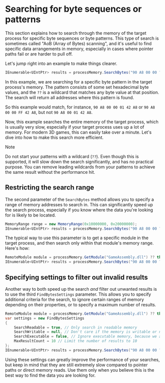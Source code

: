 ﻿# Searching for byte sequences or patterns

This section explains how to search through the memory of the target process for specific byte sequences or byte patterns. This type of search is sometimes called "AoB (Array of Bytes) scanning", and it's useful to find specific data arrangements in memory, especially in cases where pointer paths fail or are harder to pull off.

Let's jump right into an example to make things clearer.

```csharp
IEnumerable<UIntPtr> results = processMemory.SearchBytes("90 A8 00 00 ?? 42 A8");
```

In this example, we are searching for a specific byte pattern in the target process's memory. The pattern consists of some set hexadecimal byte values, and the `??` is a wildcard that matches any byte value at that position. The search will return all addresses where this pattern is found.

So this example would match, for instance, `90 A8 00 00 01 42 A8` or `90 A8 00 00 FF 42 A8`, but not `90 A8 00 01 42 A8`.

Now, this example searches the entire memory of the target process, which is usually very slow, especially if your target process uses up a lot of memory. For modern 3D games, this can easily take over a minute. Let's dive into how to make this search more efficient.

> [!NOTE]
> Do not start your patterns with a wildcard (`??`). Even though this is supported, it will slow down the search significantly, and has no practical purpose. You can remove leading wildcards from your patterns to achieve the same result without the performance hit.

## Restricting the search range

The second parameter of the `SearchBytes` method allows you to specify a range of memory addresses to search in. This can significantly speed up the search process, especially if you know where the data you're looking for is likely to be located.

```csharp
MemoryRange range = new MemoryRange(0x10000000, 0x20000000);
IEnumerable<UIntPtr> results = processMemory.SearchBytes("90 A8 00 00 ?? 42 A8", range);
```

The typical way to use this parameter is to get a specific module in the target process, and then search only within that module's memory range. Here's how:

```csharp
RemoteModule module = processMemory.GetModule("GameAssembly.dll") ?? throw new Exception("Module not found");
IEnumerable<UIntPtr> results = processMemory.SearchBytes("90 A8 00 00 ?? 42 A8", module.GetRange());
```

## Specifying settings to filter out invalid results

Another way to both speed up the search *and* filter out unwanted results is to use the third `FindBytesSettings` parameter. This allows you to specify additional criteria for the search, to ignore certain ranges of memory depending on their properties, or to specify a maximum number of results.

```csharp
RemoteModule module = processMemory.GetModule("GameAssembly.dll") ?? throw new Exception("Module not found");
var settings = new FindBytesSettings
{
    SearchReadable = true, // Only search in readable memory
    SearchWritable = null, // Don't care if the memory is writable or not
    SearchExecutable = false, // Ignore executable memory, because we are looking for data, not code
    MaxResultCount = 10 // Limit the number of results to 10
};
IEnumerable<UIntPtr> results = processMemory.SearchBytes("90 A8 00 00 ?? 42 A8", range, settings);
```

Using these settings can greatly improve the performance of your searches, but keep in mind that they are still extremely slow compared to pointer paths or direct memory reads. Use them only when you believe this is the best way to find the data you are looking for.

